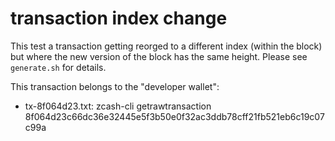 # transaction index change

This test a transaction getting reorged to a different index (within
the block) but where the new version of the block has the same height.
Please see `generate.sh` for details.

This transaction belongs to the "developer wallet":

- tx-8f064d23.txt: zcash-cli getrawtransaction 8f064d23c66dc36e32445e5f3b50e0f32ac3ddb78cff21fb521eb6c19c07c99a
